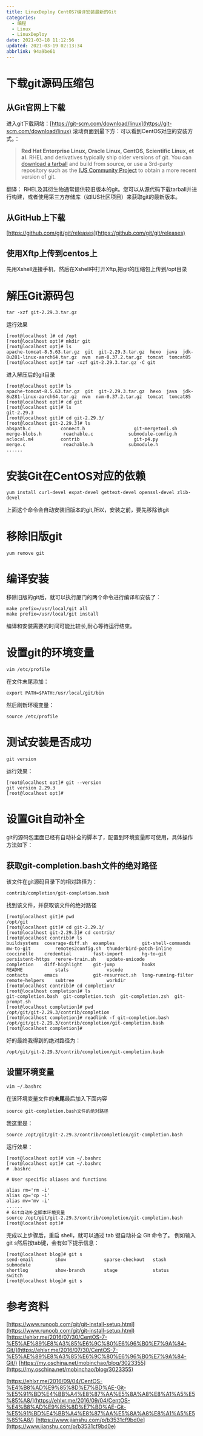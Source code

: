 ```yaml
---
title: LinuxDeploy CentOS7编译安装最新的Git
categories: 
  - 编程
  - Linux
  - LinuxDeploy
date: 2021-03-18 11:12:56
updated: 2021-03-19 02:13:34
abbrlink: 94a9be61
---
```

# 下载git源码压缩包
## 从Git官网上下载
进入git下载网站：[https://git-scm.com/download/linux](https://git-scm.com/download/linux)
滚动页面到最下方：可以看到CentOS对应的安装方式。：

> **Red Hat Enterprise Linux, Oracle Linux, CentOS, Scientific Linux, et al.**
> RHEL and derivatives typically ship older versions of git. You can [download a tarball](https://www.kernel.org/pub/software/scm/git/) and build from source, or use a 3rd-party repository such as the [IUS Community Project](https://ius.io/) to obtain a more recent version of git.

翻译：
RHEL及其衍生物通常提供较旧版本的git。您可以从源代码下载tarball并进行构建，或者使用第三方存储库（如IUS社区项目）来获取git的最新版本。

## 从GitHub上下载
[https://github.com/git/git/releases](https://github.com/git/git/releases)

## 使用Xftp上传到centos上
先用Xshell连接手机，然后在Xshell中打开Xftp,把git的压缩包上传到/opt目录
# 解压Git源码包
```shell
tar -xzf git-2.29.3.tar.gz
```
运行效果
```
[root@localhost ]# cd /opt
[root@localhost opt]# mkdir git
[root@localhost opt]# ls
apache-tomcat-8.5.63.tar.gz  git  git-2.29.3.tar.gz  hexo  java  jdk-8u281-linux-aarch64.tar.gz  nvm  nvm-0.37.2.tar.gz  tomcat  tomcat85
[root@localhost opt]# tar -xzf git-2.29.3.tar.gz -C git
```
进入解压后的git目录
```
[root@localhost opt]# ls
apache-tomcat-8.5.63.tar.gz  git  git-2.29.3.tar.gz  hexo  java  jdk-8u281-linux-aarch64.tar.gz  nvm  nvm-0.37.2.tar.gz  tomcat  tomcat85
[root@localhost opt]# cd git
[root@localhost git]# ls
git-2.29.3
[root@localhost git]# cd git-2.29.3/
[root@localhost git-2.29.3]# ls
abspath.c           connect.h                  git-mergetool.sh                merge-blobs.h        reachable.c             submodule-config.h
aclocal.m4          contrib                    git-p4.py                       merge.c              reachable.h             submodule.h
......
```
# 安装Git在CentOS对应的依赖
```shell
yum install curl-devel expat-devel gettext-devel openssl-devel zlib-devel
```
上面这个命令会自动安装旧版本的git,所以，安装之前，要先移除该git
# 移除旧版git
```shell
yum remove git
```
# 编译安装
移除旧版的git后，就可以执行厦门的两个命令进行编译和安装了：
```shell
make prefix=/usr/local/git all
make prefix=/usr/local/git install
```
编译和安装需要的时间可能比较长,耐心等待运行结束。
# 设置git的环境变量
```shell
vim /etc/profile
```
在文件末尾添加：
```shell
export PATH=$PATH:/usr/local/git/bin
```
然后刷新环境变量：
```shell
source /etc/profile
```
# 测试安装是否成功
```shell
git version
```
运行效果：
```
[root@localhost opt]# git --version
git version 2.29.3
[root@localhost opt]# 
```
# 设置Git自动补全
git的源码包里面已经有自动补全的脚本了，配置到环境变量即可使用，具体操作方法如下：
## 获取git-completion.bash文件的绝对路径
该文件在git源码目录下的相对路径为：
```
contrib/completion/git-completion.bash
```
找到该文件，并获取该文件的绝对路径
```
[root@localhost git]# pwd
/opt/git
[root@localhost git]# cd git-2.29.3/
[root@localhost git-2.29.3]# cd contrib/
[root@localhost contrib]# ls
buildsystems  coverage-diff.sh  examples          git-shell-commands   mw-to-git         remotes2config.sh  thunderbird-patch-inline
coccinelle    credential        fast-import       hg-to-git            persistent-https  rerere-train.sh    update-unicode
completion    diff-highlight    git-jump          hooks                README            stats              vscode
contacts      emacs             git-resurrect.sh  long-running-filter  remote-helpers    subtree            workdir
[root@localhost contrib]# cd completion/
[root@localhost completion]# ls
git-completion.bash  git-completion.tcsh  git-completion.zsh  git-prompt.sh
[root@localhost completion]# pwd
/opt/git/git-2.29.3/contrib/completion
[root@localhost completion]# readlink -f git-completion.bash 
/opt/git/git-2.29.3/contrib/completion/git-completion.bash
[root@localhost completion]# 
```
好的最终我得到的绝对路径为：
```
/opt/git/git-2.29.3/contrib/completion/git-completion.bash
```
## 设置环境变量
```
vim ~/.bashrc
```
在该环境变量文件的**末尾**最后加入下面内容
```
source git-completion.bash文件的绝对路径
```
我这里是：
```
source /opt/git/git-2.29.3/contrib/completion/git-completion.bash
```
运行效果：
```
[root@localhost opt]# vim ~/.bashrc 
[root@localhost opt]# cat ~/.bashrc
# .bashrc

# User specific aliases and functions

alias rm='rm -i'
alias cp='cp -i'
alias mv='mv -i'
......
# Git自动补全脚本环境变量
source /opt/git/git-2.29.3/contrib/completion/git-completion.bash
[root@localhost opt]# 
```
完成以上步骤后，重启 shell，就可以通过 tab 键自动补全 Git 命令了。
例如输入git s然后按tab键，会有如下提示信息：
```
[root@localhost blog]# git s
send-email        show              sparse-checkout   stash             submodule         
shortlog          show-branch       stage             status            switch            
[root@localhost blog]# git s
```
# 参考资料
[https://www.runoob.com/git/git-install-setup.html](https://www.runoob.com/git/git-install-setup.html)
[https://ehlxr.me/2016/07/30/CentOS-7-%E5%AE%89%E8%A3%85%E6%9C%80%E6%96%B0%E7%9A%84-Git/](https://ehlxr.me/2016/07/30/CentOS-7-%E5%AE%89%E8%A3%85%E6%9C%80%E6%96%B0%E7%9A%84-Git/)
[https://my.oschina.net/mobinchao/blog/3023355](https://my.oschina.net/mobinchao/blog/3023355)

[https://ehlxr.me/2016/09/04/CentOS-%E4%B8%AD%E9%85%8D%E7%BD%AE-Git-%E5%91%BD%E4%BB%A4%E8%87%AA%E5%8A%A8%E8%A1%A5%E5%85%A8/](https://ehlxr.me/2016/09/04/CentOS-%E4%B8%AD%E9%85%8D%E7%BD%AE-Git-%E5%91%BD%E4%BB%A4%E8%87%AA%E5%8A%A8%E8%A1%A5%E5%85%A8/)
[https://www.jianshu.com/p/b3531cf9bd0e](https://www.jianshu.com/p/b3531cf9bd0e)
